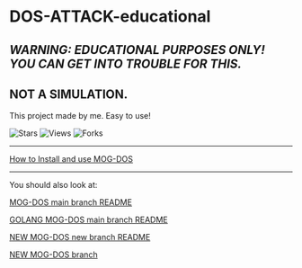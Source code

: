 # DOS-ATTACK-educational

## _WARNING: EDUCATIONAL PURPOSES ONLY! YOU CAN GET INTO TROUBLE FOR THIS._

## NOT A SIMULATION.

This project made by me. Easy to use!

![Stars](https://img.shields.io/github/stars/MOG-Developing/DOS-ATTACK-educational?style=social) ![Views](https://komarev.com/ghpvc/?username=MOG-Developing&label=Repo%20views&color=blue&style=flat&repo=DOS-ATTACK-educational) ![Forks](https://img.shields.io/github/forks/MOG-Developing/DOS-ATTACK-educational?style=social)

---

[How to Install and use MOG-DOS](https://github.com/MOG-Developing/DOS-ATTACK-educational/blob/main/HowToInstall.md)

---

You should also look at:

[MOG-DOS main branch README](https://github.com/MOG-Developing/DOS-ATTACK-educational/blob/main/MainREADME.md)

[GOLANG MOG-DOS main branch README](https://github.com/MOG-Developing/DOS-ATTACK-educational/blob/main/README-GO.md)

[NEW MOG-DOS new branch README](https://github.com/MOG-Developing/DOS-ATTACK-educational/blob/new/README.md)

[NEW MOG-DOS branch](https://github.com/MOG-Developing/DOS-ATTACK-educational/tree/new)
